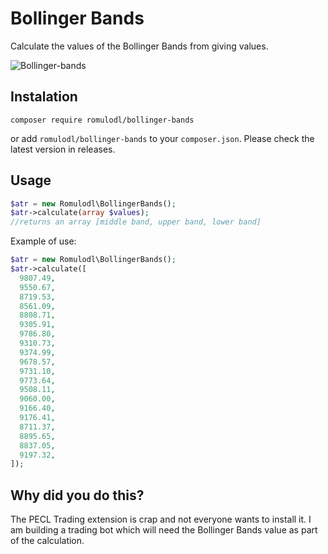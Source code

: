 # Bollinger Bands

Calculate the values of the Bollinger Bands from giving values.

![Bollinger-bands](https://github.com/romulodl/bollinger-bands/workflows/BollingerBands/badge.svg)

## Instalation

```
composer require romulodl/bollinger-bands
```

or add `romulodl/bollinger-bands` to your `composer.json`. Please check the latest version in releases.

## Usage

```php
$atr = new Romulodl\BollingerBands();
$atr->calculate(array $values);
//returns an array [middle band, upper band, lower band]
```

Example of use:
```php
$atr = new Romulodl\BollingerBands();
$atr->calculate([
  9807.49,
  9550.67,
  8719.53,
  8561.09,
  8808.71,
  9305.91,
  9786.80,
  9310.73,
  9374.99,
  9678.57,
  9731.10,
  9773.64,
  9508.11,
  9060.00,
  9166.40,
  9176.41,
  8711.37,
  8895.65,
  8837.05,
  9197.32,
]);
```

## Why did you do this?

The PECL Trading extension is crap and not everyone wants to install it.
I am building a trading bot which will need the Bollinger Bands value as part of the calculation.
